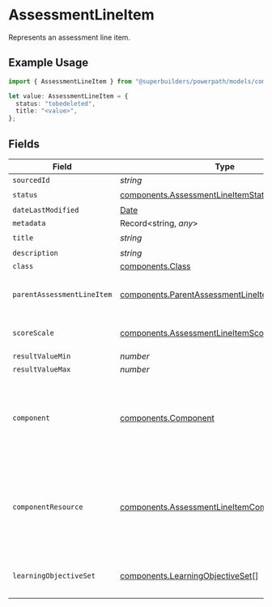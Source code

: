 # AssessmentLineItem

Represents an assessment line item.

## Example Usage

```typescript
import { AssessmentLineItem } from "@superbuilders/powerpath/models/components";

let value: AssessmentLineItem = {
  status: "tobedeleted",
  title: "<value>",
};
```

## Fields

| Field                                                                                                            | Type                                                                                                             | Required                                                                                                         | Description                                                                                                      |
| ---------------------------------------------------------------------------------------------------------------- | ---------------------------------------------------------------------------------------------------------------- | ---------------------------------------------------------------------------------------------------------------- | ---------------------------------------------------------------------------------------------------------------- |
| `sourcedId`                                                                                                      | *string*                                                                                                         | :heavy_minus_sign:                                                                                               | N/A                                                                                                              |
| `status`                                                                                                         | [components.AssessmentLineItemStatus](../../models/components/assessmentlineitemstatus.md)                       | :heavy_check_mark:                                                                                               | N/A                                                                                                              |
| `dateLastModified`                                                                                               | [Date](https://developer.mozilla.org/en-US/docs/Web/JavaScript/Reference/Global_Objects/Date)                    | :heavy_minus_sign:                                                                                               | N/A                                                                                                              |
| `metadata`                                                                                                       | Record<string, *any*>                                                                                            | :heavy_minus_sign:                                                                                               | N/A                                                                                                              |
| `title`                                                                                                          | *string*                                                                                                         | :heavy_check_mark:                                                                                               | N/A                                                                                                              |
| `description`                                                                                                    | *string*                                                                                                         | :heavy_minus_sign:                                                                                               | N/A                                                                                                              |
| `class`                                                                                                          | [components.Class](../../models/components/class.md)                                                             | :heavy_minus_sign:                                                                                               | N/A                                                                                                              |
| `parentAssessmentLineItem`                                                                                       | [components.ParentAssessmentLineItem](../../models/components/parentassessmentlineitem.md)                       | :heavy_minus_sign:                                                                                               | Represents a parent assessment line item.                                                                        |
| `scoreScale`                                                                                                     | [components.AssessmentLineItemScoreScale](../../models/components/assessmentlineitemscorescale.md)               | :heavy_minus_sign:                                                                                               | Represents a score scale.                                                                                        |
| `resultValueMin`                                                                                                 | *number*                                                                                                         | :heavy_minus_sign:                                                                                               | N/A                                                                                                              |
| `resultValueMax`                                                                                                 | *number*                                                                                                         | :heavy_minus_sign:                                                                                               | N/A                                                                                                              |
| `component`                                                                                                      | [components.Component](../../models/components/component.md)                                                     | :heavy_minus_sign:                                                                                               | Reference to the Component that this assessment line item is associated with.                                    |
| `componentResource`                                                                                              | [components.AssessmentLineItemComponentResource](../../models/components/assessmentlineitemcomponentresource.md) | :heavy_minus_sign:                                                                                               | Reference to the Component Resource that this assessment line item is associated with.                           |
| `learningObjectiveSet`                                                                                           | [components.LearningObjectiveSet](../../models/components/learningobjectiveset.md)[]                             | :heavy_minus_sign:                                                                                               | Represents a learning objective set.                                                                             |